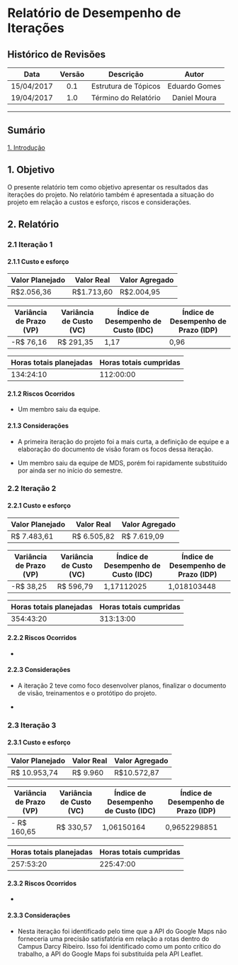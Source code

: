 # Relatório de Desempenho de Iterações

## Histórico de Revisões

| Data | Versão | Descrição | Autor |
|:----:|:------:|:---------:|:-----:|
|15/04/2017|0.1|Estrutura de Tópicos|Eduardo Gomes|
|19/04/2017|1.0|Término do Relatório|Daniel Moura|


***

## Sumário

[1. Introdução](#1-introdução) 

## 1. Objetivo

O presente relatório tem como objetivo apresentar os resultados das iterações do projeto. No relatório também é apresentada a situação do projeto em relação a custos e esforço, riscos e considerações.

## 2. Relatório

### 2.1 Iteração 1

#### 2.1.1 Custo e esforço

| Valor Planejado | Valor Real | Valor Agregado |
|-----------------|------------|----------------|
| R$2.056,36      | R$1.713,60 | R$2.004,95     |

| Variância de Prazo (VP) | Variância de Custo (VC) | Índice de Desempenho de Custo (IDC) | Índice de Desempenho de Prazo (IDP) |
|-------------------------|-------------------------|-------------------------------------|-------------------------------------|
| -R$ 76,16               | R$ 291,35               | 1,17                                | 0,96                                |

| Horas totais planejadas | Horas totais cumpridas |
|-------------------------|------------------------|
| 134:24:10               | 112:00:00              |

#### 2.1.2 Riscos Ocorridos

* Um membro saiu da equipe.

#### 2.1.3 Considerações

* A primeira iteração do projeto foi a mais curta, a definição de equipe e a elaboração do documento de visão foram os focos dessa iteração.

* Um membro saiu da equipe de MDS, porém foi rapidamente substituído por ainda ser no início do semestre.

### 2.2 Iteração 2

#### 2.2.1 Custo e esforço

| Valor Planejado | Valor Real  | Valor Agregado |
|-----------------|-------------|----------------|
| R$ 7.483,61     | R$ 6.505,82 | R$ 7.619,09    |

| Variância de Prazo (VP) | Variância de Custo (VC) | Índice de Desempenho de Custo (IDC) | Índice de Desempenho de Prazo (IDP) |
|-------------------------|-------------------------|-------------------------------------|-------------------------------------|
| -R$ 38,25               | R$ 596,79               | 1,17112025                          | 1,018103448                         |

| Horas totais planejadas | Horas totais cumpridas |
|-------------------------|------------------------|
| 354:43:20               | 313:13:00              |

#### 2.2.2 Riscos Ocorridos

*

#### 2.2.3 Considerações

* A iteração 2 teve como foco desenvolver planos, finalizar o documento de visão, treinamentos e o protótipo do projeto.

* 

### 2.3 Iteração 3

#### 2.3.1 Custo e esforço

| Valor Planejado | Valor Real | Valor Agregado |
|-----------------|------------|----------------|
| R$ 10.953,74    | R$ 9.960   | R$10.572,87    |

| Variância de Prazo (VP) | Variância de Custo (VC) | Índice de Desempenho de Custo (IDC) | Índice de Desempenho de Prazo (IDP) |
|-------------------------|-------------------------|-------------------------------------|-------------------------------------|
| - R$ 160,65             | R$ 330,57               | 1,06150164                          | 0,9652298851                        |

| Horas totais planejadas | Horas totais cumpridas |
|-------------------------|------------------------|
| 257:53:20               | 225:47:00              |

#### 2.3.2 Riscos Ocorridos

* 

#### 2.3.3 Considerações

* Nesta iteração foi identificado pelo time que a API do Google Maps não forneceria uma precisão satisfatória em relação a rotas dentro do Campus Darcy Ribeiro. Isso foi identificado como um ponto crítico do trabalho, a API do Google Maps foi substituída pela API Leaflet.